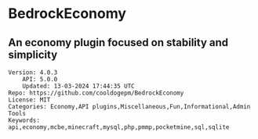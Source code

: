 # BedrockEconomy
## An economy plugin focused on stability and simplicity
```properties
Version: 4.0.3
    API: 5.0.0
    Updated: 13-03-2024 17:44:35 UTC
Repo: https://github.com/cooldogepm/BedrockEconomy
License: MIT
Categories: Economy,API plugins,Miscellaneous,Fun,Informational,Admin Tools
Keywords: api,economy,mcbe,minecraft,mysql,php,pmmp,pocketmine,sql,sqlite
```